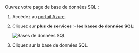 
Ouvrez votre page de base de données SQL :

1.  Accédez au [portail Azure](https://portal.azure.com).
2.  Cliquez sur **plus de services** > **les bases de données SQL**:

    ![Bases de données SQL](./media/sql-database-browse-to-database/browse-to-database.png)

3.  Cliquez sur la base de données SQL.